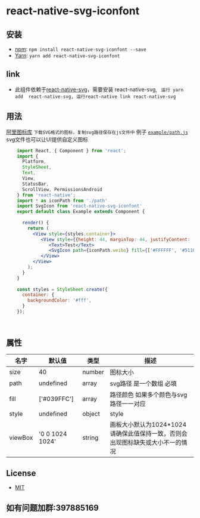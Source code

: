# react-native-svg-iconfont

## 安装
* [npm](https://www.npmjs.com/#getting-started): `npm install react-native-svg-iconfont --save`
* [Yarn](https://yarnpkg.com/): `yarn add react-native-svg-iconfont`


## link

* 此组件依赖于[react-native-svg](https://github.com/react-native-community/react-native-svg)，需要安装 react-native-svg, 
` 运行 yarn add  react-native-svg,
  运行react-native link react-native-svg`

## 用法
[阿里图标库](https://www.iconfont.cn/) `下载SVG格式的图标，复制svg路径保存在js文件中`
例子 [`example/path.js`](./example/path.js)
svg文件也可以让UI提供自定义图标

```jsx
    import React, { Component } from 'react';
    import {
      Platform,
      StyleSheet,
      Text,
      View,
      StatusBar,
      ScrollView, PermissionsAndroid
    } from 'react-native';
    import * as iconPath from './path'
    import SvgIcon from 'react-native-svg-iconfont'
    export default class Example extends Component {
    
      render() {
        return (
          <View style={styles.container}>
             <View style={{height: 44, marginTop: 44, justifyContent: 'center', alignItems: 'center'}}>
                <Text>Test</Text>
                <SvgIcon path={iconPath.weibo} fill={['#FFFFFF', '#511017', '##F43B51', '##4F3636', '#FFFFFF', '#FFFFFF', '#81DB61', '#16380A']}/>
             </View>
          </View>
        );
      }
    }
    
    const styles = StyleSheet.create({
      container: {
        backgroundColor: '#fff',
      }
    });
    
    

```

## 属性
 名字 | 默认值  | 类型 |描述
 ----- |  ------- | ------- |-----
 size | 40 | number |图标大小
 path | undefined | array |svg路径 是一个数组 必填
 fill | ['#039FFC'] | array |路径颜色 如果多个颜色与svg路径一一对应
 style | undefined | object | style
 viewBox |'0 0 1024 1024' | string | 画板大小默认为1024*1024 请确保此值保持一致，否则会出现图标缺失或大小不一的情况
 
 ## License
 * [MIT](LICENSE)
 
 ## 如有问题加群:397885169
